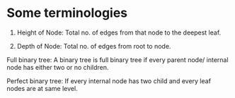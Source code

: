 # Some terminologies

1. Height of Node: Total no. of edges from that node to the deepest leaf.

2. Depth of Node: Total no. of edges from root to node.

Full binary tree: A binary tree is full binary tree if every parent node/ internal node has either two or no children.

Perfect binary tree: If every internal node has two child and every leaf 
nodes are at same level.